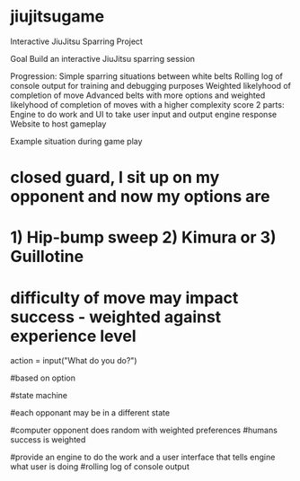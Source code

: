 # jiujitsugame
Interactive JiuJitsu Sparring Project

Goal
Build an interactive JiuJitsu sparring session

Progression:
Simple sparring situations between white belts
Rolling log of console output for training and debugging purposes
Weighted likelyhood of completion of move
Advanced belts with more options and weighted likelyhood of completion of moves with a higher complexity score
2 parts: Engine to do work and UI to take user input and output engine response
Website to host gameplay


Example situation during game play
# closed guard, I sit up on my opponent and now my options are
# 1) Hip-bump sweep 2) Kimura or 3) Guillotine
# difficulty of move may impact success - weighted against experience level
action = input("What do you do?")

#based on option

#state machine

#each opponant may be in a different state

#computer opponent does random with weighted preferences
#humans success is weighted

#provide an engine to do the work and a user interface that tells engine what user is doing
#rolling log of console output


